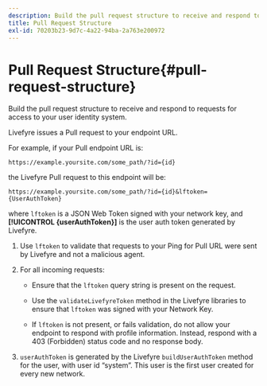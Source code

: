 ```yaml
---
description: Build the pull request structure to receive and respond to requests for access to your user identity system.
title: Pull Request Structure
exl-id: 70203b23-9d7c-4a22-94ba-2a763e200972
---
```

# Pull Request Structure{#pull-request-structure}

Build the pull request structure to receive and respond to requests for access to your user identity system.

Livefyre issues a Pull request to your endpoint URL.

For example, if your Pull endpoint URL is:

```
https://example.yoursite.com/some_path/?id={id}
```

the Livefyre Pull request to this endpoint will be:

```
https://example.yoursite.com/some_path/?id={id}&lftoken={UserAuthToken}
```

where `lftoken` is a JSON Web Token signed with your network key, and **[!UICONTROL {userAuthToken}]** is the user auth token generated by Livefyre.

1. Use `lftoken` to validate that requests to your Ping for Pull URL were sent by Livefyre and not a malicious agent.
1. For all incoming requests:

    * Ensure that the `lftoken` query string is present on the request.
    * Use the `validateLivefyreToken` method in the Livefyre libraries to ensure that `lftoken` was signed with your Network Key.
    
    * If `lftoken` is not present, or fails validation, do not allow your endpoint to respond with profile information. Instead, respond with a 403 (Forbidden) status code and no response body.

1. `userAuthToken` is generated by the Livefyre `buildUserAuthToken` method for the user, with user id “system”. This user is the first user created for every new network.

